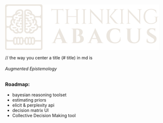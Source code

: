 ![logo](https://raw.githubusercontent.com/franciscoabenza/thinking-abacus/main/landing_page/frontend/resources/logo_sq.png)

// the way you center a title (# title) in md is 
###### Augmented Epistemology ######

### Roadmap:
- bayesian reasoning toolset
- estimating priors
- elicit & perplexity api
- decision matrix UI
- Collective Decision Making tool
